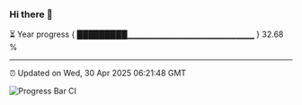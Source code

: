 ### Hi there 👋

⏳ Year progress { █████████▁▁▁▁▁▁▁▁▁▁▁▁▁▁▁▁▁▁▁▁▁ } 32.68 %

---

⏰ Updated on Wed, 30 Apr 2025 06:21:48 GMT

![Progress Bar CI](https://github.com/liununu/liununu/workflows/Progress%20Bar%20CI/badge.svg)
